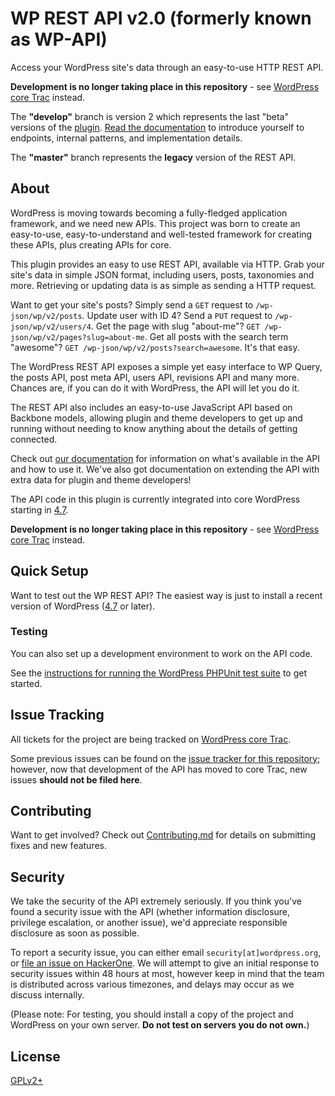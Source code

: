 # WP REST API v2.0 (formerly known as WP-API)

Access your WordPress site's data through an easy-to-use HTTP REST API.

**Development is no longer taking place in this repository** - see
[WordPress core Trac](https://core.trac.wordpress.org)
instead.

The **"develop"** branch is version 2 which represents the last "beta" versions of the
[plugin](https://wordpress.org/plugins/rest-api/).
[Read the documentation](https://developer.wordpress.org/rest-api/)
to introduce yourself to endpoints, internal patterns, and implementation details.

The **"master"** branch represents the **legacy** version of the REST API.

## About

WordPress is moving towards becoming a fully-fledged application framework, and
we need new APIs. This project was born to create an easy-to-use,
easy-to-understand and well-tested framework for creating these APIs, plus
creating APIs for core.

This plugin provides an easy to use REST API, available via HTTP. Grab your
site's data in simple JSON format, including users, posts, taxonomies and more.
Retrieving or updating data is as simple as sending a HTTP request.

Want to get your site's posts? Simply send a `GET` request to `/wp-json/wp/v2/posts`.
Update user with ID 4? Send a `PUT` request to `/wp-json/wp/v2/users/4`. Get the page
with slug "about-me"? `GET /wp-json/wp/v2/pages?slug=about-me`. Get all posts with
the search term "awesome"? `GET /wp-json/wp/v2/posts?search=awesome`. It's that easy.

The WordPress REST API exposes a simple yet easy interface to WP Query, the posts
API, post meta API, users API, revisions API and many more. Chances are, if you
can do it with WordPress, the API will let you do it.

The REST API also includes an easy-to-use JavaScript API based on Backbone models,
allowing plugin and theme developers to get up and running without needing to
know anything about the details of getting connected.

Check out [our documentation][docs] for information on what's available in the
API and how to use it. We've also got documentation on extending the API with
extra data for plugin and theme developers!

The API code in this plugin is currently integrated into core WordPress starting in
[4.7](https://wordpress.org/news/2016/12/vaughan/).

**Development is no longer taking place in this repository** - see
[WordPress core Trac](https://core.trac.wordpress.org)
instead.

## Quick Setup

Want to test out the WP REST API?  The easiest way is just to install a
recent version of WordPress
([4.7](https://wordpress.org/news/2016/12/vaughan/) or later).

### Testing

You can also set up a development environment to work on the API code.

See the
[instructions for running the WordPress PHPUnit test suite](https://make.wordpress.org/core/handbook/testing/automated-testing/phpunit/)
to get started.

## Issue Tracking

All tickets for the project are being tracked on
[WordPress core Trac](https://core.trac.wordpress.org).

Some previous issues can be found on the
[issue tracker for this repository](/WP-API/WP-API/issues);
however, now that development of the API has moved to core Trac, new issues
**should not be filed here**.

## Contributing

Want to get involved? Check out [Contributing.md][contributing] for details on
submitting fixes and new features.

## Security

We take the security of the API extremely seriously. If you think you've found
a security issue with the API (whether information disclosure, privilege
escalation, or another issue), we'd appreciate responsible disclosure as soon
as possible.

To report a security issue, you can either email `security[at]wordpress.org`,
or [file an issue on HackerOne][hackerone]. We will attempt to give an initial
response to security issues within 48 hours at most, however keep in mind that
the team is distributed across various timezones, and delays may occur as we
discuss internally.

(Please note: For testing, you should install a copy of the project and
WordPress on your own server. **Do not test on servers you do not own.**)

## License

[GPLv2+](http://www.gnu.org/licenses/gpl-2.0.html)

[docs]: https://developer.wordpress.org/rest-api/
[contributing]: CONTRIBUTING.md
[hackerone]: https://hackerone.com/wp-api

